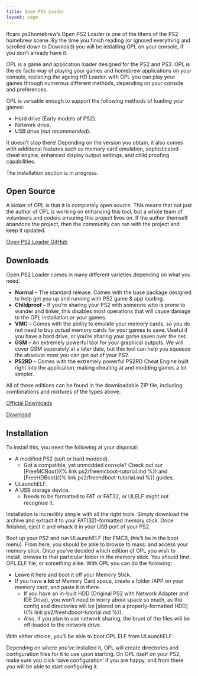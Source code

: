 ```yaml
---
title: Open PS2 Loader
layout: page
---
```


Ifcaro ps2homebrew’s Open PS2 Loader is one of the titans of the PS2 homebrew scene. By the time you finish reading (or ignored everything and scrolled down to Download) you will be installing OPL on your console, if you don’t already have it.

OPL is a game and application loader designed for the PS2 and PS3. OPL is the de facto way of playing your games and homebrew applications on your console, replacing the ageing HD Loader. with OPL you can play your games through numerous different methods, depending on your console and preferences.

OPL is versatile enough to support the following methods of loading your games:

* Hard drive (Early models of PS2).
* Network drive.
* USB drive (_not recommended_).

It doesn’t stop there! Depending on the version you obtain, it also comes with additional features such as memory card emulation, sophisticated cheat engine, enhanced display output settings, and child proofing capabilities.

The installation section is in progress.

## Open Source

A kicker of OPL is that it is completely open source. This means that not just the author of OPL is working on enhancing this tool, but a whole team of volunteers and coders ensuring this project lives on. If the author themself abandons the project, then the community can run with the project and keep it updated.

<div class="text-center">
	<p class="rt-button"><a href="https://github.com/ps2homebrew/Open-PS2-Loader">Open PS2 Loader GitHub</a></p>
</div>

## Downloads

Open PS2 Loader comes in many different varieties depending on what you need.

*   **Normal** – The standard release. Comes with the base package designed to help get you up and running with PS2 game & app loading.
*   **Childproof** – If you’re sharing your PS2 with someone who is prone to wander and tinker, this disables most operations that will cause damage to the OPL installation or your games.
*   **VMC** – Comes with the ability to emulate your memory cards, so you do not need to buy _actual_ memory cards for your games to save. Useful if you have a hard drive, or you’re sharing your game saves over the net.
*   **GSM** – An extremely powerful tool for your graphical outputs. We will cover GSM seperately at a later date, but this tool can help you squeeze the absolute most you can get out of your PS2.
*   **PS2RD** – Comes with the extremely powerful PS2RD Cheat Engine built right into the application, making cheating at and modding games a lot simpler.

All of these editions can be found in the downloadable ZIP file, including combinations and mixtures of the types above.

<div class="text-center">
	<p class="rt-button"><a href="https://github.com/ps2homebrew/Open-PS2-Loader/releases">Official Downloads</a></p>
	<p class="rt-button"><a href="https://files.soupbowl.io/rt/ps2/apps/OpenPS2Loader_0.9.3.zip">Download</a></p>
</div>

## Installation

To install this, you need the following at your disposal:

* A modified PS2 (soft or hard modded).
  *   Got a compatible, yet unmodded console? Check out our [FreeMCBoot]({% link ps2/freemcboot-tutorial.md %}) and [FreeHDBoot]({% link ps2/freehdboot-tutorial.md %}) guides.
* ULaunchELF.
* A USB storage device.
  * Needs to be formatted to FAT or FAT32, or ULELF might not recognise it.

Installation is incredibly simple with all the right tools. Simply download the archive and extract it to your FAT(32)-formatted memory stick. Once finished, eject it and whack it in your USB port of your PS2.

Boot up your PS2 and run ULaunchELF (for FMCB, this’ll be in the boot menu). From here, you should be able to browse to mass: and access your memory stick. Once you’ve decided which edition of OPL you wish to install, browse to that particular folder in the memory stick. You should find OPL.ELF file, or something alike. With OPL you can do the following:

* Leave it here and boot it off your Memory Stick.
* If you have **a lot** of Memory Card space, create a folder /APP on your memory card, and paste it in there.
  * If you have an in-built HDD (Original PS2 with Network Adapter and IDE Drive), you won’t need to worry about space so much, as the config and directories will be [stored on a properly-formatted HDD]({% link ps2/freehdboot-tutorial.md %}).
  * Also, if you plan to use network sharing, the brunt of the files will be off-loaded to the network drive.

With either choice, you’ll be able to boot OPL.ELF from ULaunchELF.

Depending on where you’ve installed it, OPL will create directories and configuration files for it to use upon starting. On OPL itself on your PS2, make sure you click ‘save configuration’ if you are happy, and from there you will be able to start configuring it.
